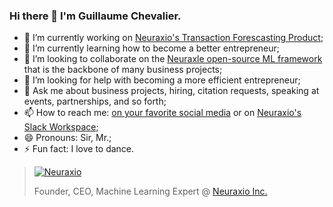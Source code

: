 ### Hi there 👋 I'm Guillaume Chevalier.

<!--
**guillaume-chevalier/guillaume-chevalier** is a ✨ _special_ ✨ repository because its `README.md` (this file) appears on your GitHub profile.
-->

- 🔭 I’m currently working on [Neuraxio's Transaction Forescasting Product](https://www.neuraxio.com/pages/sales-forecasting-product-to-trigger-marketing-actions); 
- 🌱 I’m currently learning how to become a better entrepreneur;
- 👯 I’m looking to collaborate on the [Neuraxle open-source ML framework](https://github.com/Neuraxio/Neuraxle) that is the backbone of many business projects;
- 🤔 I’m looking for help with becoming a more efficient entrepreneur;
- 💬 Ask me about business projects, hiring, citation requests, speaking at events, partnerships, and so forth;
- 📫 How to reach me: [on your favorite social media](https://linktr.ee/gchevalier) or on [Neuraxio's Slack Workspace](https://join.slack.com/t/neuraxio/shared_invite/zt-8lyw42c5-4PuWjTT8dQqeFK3at1s_dQ);
- 😄 Pronouns: Sir, Mr.;
- ⚡ Fun fact: I love to dance.

> [![Neuraxio](https://cdn.shopify.com/s/files/1/0277/9958/4838/files/logo_v1_cropped_200x.png)](https://github.com/Neuraxio)
> 
> Founder, CEO, Machine Learning Expert @ [Neuraxio Inc.](https://github.com/Neuraxio)
